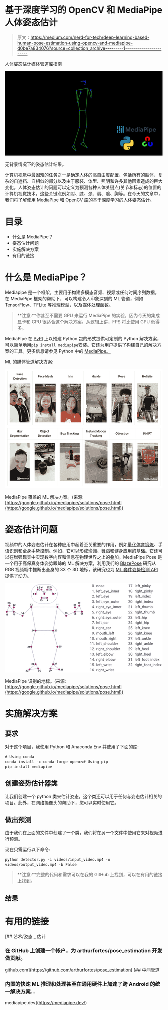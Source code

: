 # 基于深度学习的 OpenCV 和 MediaPipe 人体姿态估计

> 原文：<https://medium.com/nerd-for-tech/deep-learning-based-human-pose-estimation-using-opencv-and-mediapipe-d0be7a834076?source=collection_archive---------1----------------------->

人体姿态估计媒体管道库指南

![](img/810483adb584dce4c7dac860d8f190b5.png)

无背景情况下的姿态估计结果。

计算机视觉中最困难的任务之一是确定人体的高自由度配置，包括所有的肢体、复杂的自遮挡、自相似的部分以及由于服装、体型、照明和许多其他因素造成的巨大变化。人体姿态估计的问题可以定义为预测各种人体关键点(关节和标志)的位置的计算机视觉技术，这些关键点例如肘、膝、颈、肩、髋、胸等。在今天的文章中，我们将了解使用 MediaPipe 和 OpenCV 库的基于深度学习的人体姿态估计。

# 目录

*   什么是 MediaPipe？
*   姿态估计问题
*   实施解决方案
*   有用的链接

# 什么是 MediaPipe？

Mediapipe 是一个框架，主要用于构建多模态音频、视频或任何时间序列数据。在 MediaPipe 框架的帮助下，可以构建令人印象深刻的 ML 管道，例如 TensorFlow、TFLite 等推理模型，以及媒体处理函数。

> **注意:**你甚至不需要 GPU 来运行 MediaPipe 的实验，因为今天的集成显卡和 CPU 很适合这个解决方案。从逻辑上讲，FPS 将比使用 GPU 低得多。

MediaPipe 在 [PyPI](https://pypi.org/project/mediapipe/) 上以预建 Python 包的形式提供可定制的 Python 解决方案，可以简单地用`pip install mediapipe`安装。它还为用户提供了构建自己的解决方案的工具。更多信息请参见 Python 中的 [MediaPipe。](https://google.github.io/mediapipe/getting_started/python)

ML 的媒体管道解决方案:

![](img/10f8c717326823dbd92fe8ca4eda1921.png)

MediaPipe 覆盖的 ML 解决方案。(来源:[https://google.github.io/mediapipe/solutions/pose.html](https://google.github.io/mediapipe/solutions/pose.html))

# 姿态估计问题

视频中的人体姿态估计在各种应用中起着至关重要的作用，例如[量化体育锻炼](https://google.github.io/mediapipe/solutions/pose_classification.html)、手语识别和全身手势控制。例如，它可以形成瑜伽、舞蹈和健身应用的基础。它还可以在增强现实中实现数字内容和信息在物理世界之上的叠加。MediaPipe Pose 是一个用于高保真身体姿势跟踪的 ML 解决方案，利用我们的 [BlazePose](https://ai.googleblog.com/2020/08/on-device-real-time-body-pose-tracking.html) 研究从 RGB 视频帧中推断出全身的 33 个 3D 地标，该研究也为 [ML 套件姿势检测 API](https://developers.google.com/ml-kit/vision/pose-detection) 提供了动力。

![](img/5603ec9c41cc33ad8c25372caf4b6744.png)

MediaPipe 识别的地标。(来源:[https://google.github.io/mediapipe/solutions/pose.html](https://google.github.io/mediapipe/solutions/pose.html))

# **实施解决方案**

## 要求

对于这个项目，我使用 Python 和 Anaconda Env 并使用了下面的库:

```
# Using conda
conda install -c conda-forge opencv# Using pip
pip install mediapipe
```

## 创建姿势估计器类

让我们创建一个 python 类来估计姿态，这个类还可以用于任何与姿态估计相关的项目。此外，在网络摄像头的帮助下，您可以实时使用它。

## 做出预测

由于我们在上面的文件中创建了一个类，我们将在另一个文件中使用它来对视频进行预测。

现在只需运行以下命令:

```
python detector.py -i videos/input_video.mp4 -o videos/output_video.mp4 -b False
```

> **注意:**完整的代码和需求可以在我的 GitHub 上找到，可以在有用的链接上找到。

## 结果

# 有用的链接

[](https://github.com/arthurfortes/pose_estimation) [## 艺术/姿态 _ 估计

### 在 GitHub 上创建一个帐户，为 arthurfortes/pose_estimation 开发做贡献。

github.com](https://github.com/arthurfortes/pose_estimation) [](https://mediapipe.dev/) [## 中间管道

### 内置的快速 ML 推理和处理甚至在通用硬件上加速了跨 Android 的统一解决方案…

mediapipe.dev](https://mediapipe.dev/)